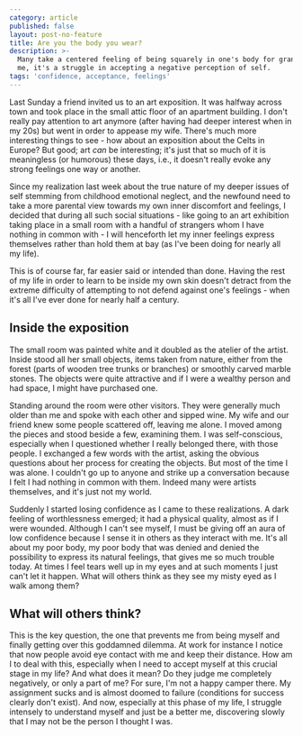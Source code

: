 ```yaml
---
category: article
published: false
layout: post-no-feature
title: Are you the body you wear?
description: >-
  Many take a centered feeling of being squarely in one's body for granted. For
  me, it's a struggle in accepting a negative perception of self.
tags: 'confidence, acceptance, feelings'
---
```

Last Sunday a friend invited us to an art exposition. It was halfway across town and took place in the small attic floor of an apartment building. I don't really pay attention to art anymore (after having had deeper interest when in my 20s) but went in order to appease my wife. There's much more interesting things to see - how about an exposition about the Celts in Europe? But good; art _can_ be interesting; it's just that so much of it is meaningless (or humorous) these days, i.e., it doesn't really evoke any strong feelings one way or another.

Since my realization last week about the true nature of my deeper issues of self stemming from childhood emotional neglect, and the newfound need to take a more parental view towards my own inner discomfort and feelings, I decided that during all such social situations - like going to an art exhibition taking place in a small room with a handful of strangers whom I have nothing in common with - I will henceforth let my inner feelings express themselves rather than hold them at bay (as I've been doing for nearly all my life).

This is of course far, far easier said or intended than done. Having the rest of my life in order to learn to be inside my own skin doesn't detract from the extreme difficulty of attempting to not defend against one's feelings - when it's all I've ever done for nearly half a century.

## Inside the exposition

The small room was painted white and it doubled as the atelier of the artist. Inside stood all her small objects, items taken from nature, either from the forest (parts of wooden tree trunks or branches) or smoothly carved marble stones. The objects were quite attractive and if I were a wealthy person and had space, I might have purchased one.

Standing around the room were other visitors. They were generally much older than me and spoke with each other and sipped wine. My wife and our friend knew some people scattered off, leaving me alone. I moved among the pieces and stood beside a few, examining them. I was self-conscious, especially when I questioned whether I really belonged there, with those people. I exchanged a few words with the artist, asking the obvious questions about her process for creating the objects. But most of the time I was alone. I couldn't go up to anyone and strike up a conversation because I felt I had nothing in common with them. Indeed many were artists themselves, and it's just not my world.

Suddenly I started losing confidence as I came to these realizations. A dark feeling of worthlessness emerged; it had a physical quality, almost as if I were wounded. Although I can't see myself, I must be giving off an aura of low confidence because I sense it in others as they interact with me. It's all about my poor body, my poor body that was denied and denied the possibility to express its natural feelings, that gives me so much trouble today. At times I feel tears well up in my eyes and at such moments I just can't let it happen. What will others think as they see my misty eyed as I walk among them?

## What will others think?

This is the key question, the one that prevents me from being myself and finally getting over this goddamned dilemma. At work for instance I notice that now people avoid eye contact with me and keep their distance. How am I to deal with this, especially when I need to accept myself at this crucial stage in my life? And what does it mean? Do they judge me completely negatively, or only a part of me? For sure, I'm not a happy camper there. My assignment sucks and is almost doomed to failure (conditions for success clearly don't exist). And now, especially at this phase of my life, I struggle intensely to understand myself and just be a better me, discovering slowly that I may not be the person I thought I was.
